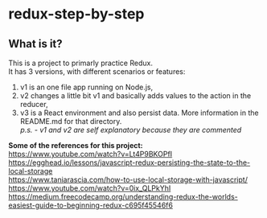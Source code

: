 # redux-step-by-step

## What is it?
This is a project to primarly practice Redux.  
It has 3 versions, with different scenarios or features:  
1. v1 is an one file app running on Node.js,  
2. v2 changes a little bit v1 and basically adds values to the action in the reducer,  
3. v3 is a React environment and also persist data. More information in the README.md for that directory.  
*p.s. - v1 and v2 are self explanatory because they are commented*
  
**Some of the references for this project:**  
https://www.youtube.com/watch?v=Lt4P9BKOPfI  
https://egghead.io/lessons/javascript-redux-persisting-the-state-to-the-local-storage  
https://www.taniarascia.com/how-to-use-local-storage-with-javascript/  
https://www.youtube.com/watch?v=0ix_QLPkYhI  
https://medium.freecodecamp.org/understanding-redux-the-worlds-easiest-guide-to-beginning-redux-c695f45546f6  
